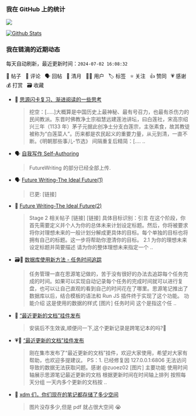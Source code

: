 ### 我在 GitHub 上的统计

<a title="Hits" target="_blank" href="https://github.com/Crowds21/Crowds21"><img src="https://hits.b3log.org/crowds21/crowds21.svg"></a>

[![Github Stats](https://github-readme-stats.vercel.app/api?username=crowds21&theme=tokyonight&show_icons=true)](https://github.com/crowds21)

<!--events start -->

### 我在链滴的近期动态

每天自动刷新，最近更新时间：`2024-07-02 16:08:32`

📝 帖子 &nbsp; 💬 评论 &nbsp; 🗣 回帖 &nbsp; 🌙 清月 &nbsp; 👨‍💻 用户 &nbsp; 🏷️ 标签 &nbsp; ⭐️ 关注 &nbsp; 👍 赞同 &nbsp; 💗 感谢 &nbsp; 💰 打赏 &nbsp; 🗃 收藏

* 💬 [思源闪卡复习、渐进阅读的一些思考](https://ld246.com/article/1718977610599/comment/1719553048703#comments)

  > 挖空：[.....]大概算是中国历史上最神秘、最有号召力，也最有杀伤力的民间教派。东晋时佛教净土宗祖慧远建莲池讲坛，曰白莲社，宋高宗绍兴三年（1133 年）茅子元据此创净土分支白莲宗，主张素食，故其教徒被称为“白莲菜人”。历来都是农民起义的重要力量，从元到清，一直不断。《明朝那些事儿-节选》 间隔重复后精简：[.... ..
* 🗣 [自我写作 Self-Authoring](https://ld246.com/article/1708866599421/comment/1711464596903#comments)

  > FutureWriting 的部分已经全部上传.
* 🗣 [Future Writing-The Ideal Future(1)](https://ld246.com/article/1711464301384/comment/1718350857440#comments)

  > 已更: [链接]
* 📝 [Future Writing-The Ideal Future(2)](https://ld246.com/article/1718598357099)

  > Stage 2 相关帖子 [链接] [链接] 具体目标识别：引言 在这个阶段，你首先需要定义并个人为你的总体未来计划设定标题。然后，你将被要求将你对理想未来的一般计划分解成更具体的目标。每个单独的目标也将拥有自己的标题。这一步将帮助你澄清你的目标。 2.1 为你的理想未来设定标题并简要描述 请为你的整体理想未来指定一个 ..
* 🗃📝 [数据库使用新方法 - 任务时间追踪](https://ld246.com/article/1718417706013)

  > 任务管理一直在思源笔记做的，苦于没有很好的办法去追踪每个任务完成的时间。如果可以实现自动记录每个任务的完成时间就可以进行复盘，也可以让自己直观的看到自己的时间花在了哪里。思源笔记推出了数据库以后，结合模板的语法和 Run JS 插件终于实现了这个功能。 功能介绍 这是使用的数据的样式 [图片] 任务时间 这个是指这个任 ..
* 💬 [“最近更新的文档”挂件发布](https://ld246.com/article/1717735136831/comment/1717737065064#comments)

  > 安装后不生效诶,顺便问一下,这个更新记录是跨笔记本的吗?🙏
* 💗📝 [“最近更新的文档”挂件发布](https://ld246.com/article/1717735136831)

  > 刚在集市发布了“最近更新的文档”挂件，欢迎大家使用，希望对大家有帮助，也欢迎多提建议。 PS：1. 已经修复因 127.0.0.1:6806 无法访问导致的数据无法获取问题。感谢 @zuoez02 [图片] 主要功能 使用时间轴展示思源笔记最近更新的文档 根据更新时间在时间轴上排列 按照每天分组 一天内多个更新的文档按 ..
* 💬 [xdm 们，你们现在的笔记都存储了多少空间](https://ld246.com/article/1717638781380/comment/1717735876364#comments)

  > 图片没存多少,但是 pdf 就占很大空间 😭


<!--events end -->
